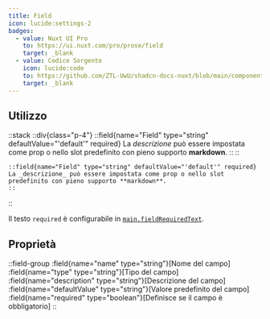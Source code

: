 ```yaml
---
title: Field
icon: lucide:settings-2
badges:
  - value: Nuxt UI Pro
    to: https://ui.nuxt.com/pro/prose/field
    target: _blank
  - value: Codice Sorgente
    icon: lucide:code
    to: https://github.com/ZTL-UwU/shadcn-docs-nuxt/blob/main/components/content/Field.vue
    target: _blank
---
```


## Utilizzo

::stack
  ::div{class="p-4"}
    ::field{name="Field" type="string" defaultValue="'default'" required}
    La _descrizione_ può essere impostata come prop o nello slot predefinito con pieno supporto **markdown**.
    ::
  ::
  ```mdc
  ::field{name="Field" type="string" defaultValue="'default'" required}
  La _descrizione_ può essere impostata come prop o nello slot predefinito con pieno supporto **markdown**.
  ::
  ```
::

Il testo `required` è configurabile in [`main.fieldRequiredText`](/api/configuration/shadcn-docs#main).

## Proprietà

::field-group
  :field{name="name" type="string"}[Nome del campo]
  :field{name="type" type="string"}[Tipo del campo]
  :field{name="description" type="string"}[Descrizione del campo]
  :field{name="defaultValue" type="string"}[Valore predefinito del campo]
  :field{name="required" type="boolean"}[Definisce se il campo è obbligatorio]
::
